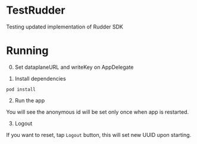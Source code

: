 # TestRudder

Testing updated implementation of Rudder SDK

# Running
0. Set dataplaneURL and writeKey on AppDelegate

2. Install dependencies

```
pod install
```

2. Run the app

You will see the anonymous id will be set only once when app is restarted.

3. Logout

If you want to reset, tap `Logout` button, this will set new UUID upon starting.

